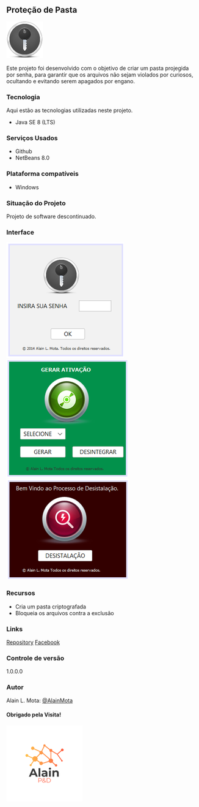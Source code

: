 ## Proteção de Pasta

![logo](icone.png)

Este projeto foi desenvolvido com o objetivo de criar um pasta projegida por senha, para garantir que os arquivos não sejam violados por curiosos, ocultando e evitando serem apagados por engano.

### Tecnologia
Aqui estão as tecnologias utilizadas neste projeto.

* Java SE 8 (LTS)

### Serviços Usados
* Github
* NetBeans 8.0

### Plataforma compatíveis
* Windows

### Situação do Projeto
Projeto de software descontinuado.

### Interface
![interface](interface_login.png)
![interface](interface_ativacao.png)
![interface](insterface_desistalar.png)

### Recursos
* Cria um pasta criptografada
* Bloqueia os arquivos contra a exclusão 

### Links
[Repository](https://github.com/AlainMota9/Protecao_Pasta)
[Facebook](https://www.facebook.com/alain.mota.3/)

### Controle de versão
1.0.0.0

### Autor
Alain L. Mota: [@AlainMota](https://github.com/AlainMota9)

#### Obrigado pela Visita!

![logo](logo.png)

